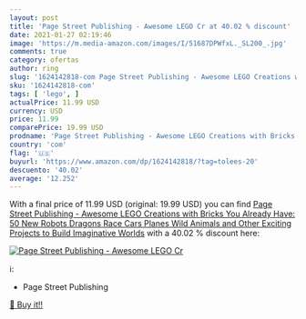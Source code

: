 ```yaml
---
layout: post
title: 'Page Street Publishing - Awesome LEGO Cr at 40.02 % discount'
date: 2021-01-27 02:19:46
image: 'https://m.media-amazon.com/images/I/51687DPWfxL._SL200_.jpg'
comments: true
category: ofertas
author: ring
slug: '1624142818-com Page Street Publishing - Awesome LEGO Creations with...'
sku: '1624142818-com'
tags: [ 'lego', ]
actualPrice: 11.99 USD
currency: USD
price: 11.99
comparePrice: 19.99 USD
prodname: 'Page Street Publishing - Awesome LEGO Creations with Bricks You Already Have: 50 New Robots  Dragons  Race Cars  Planes  Wild Animals and Other Exciting Projects to Build Imaginative Worlds'
country: 'com'
flag: '🇺🇸'
buyurl: 'https://www.amazon.com/dp/1624142818/?tag=tolees-20'
descuento: '40.02'
average: '12.252'
---
```


With a final price of 11.99 USD (original: 19.99 USD) you can find [Page Street Publishing - Awesome LEGO Creations with Bricks You Already Have: 50 New Robots  Dragons  Race Cars  Planes  Wild Animals and Other Exciting Projects to Build Imaginative Worlds](https://www.amazon.com/dp/1624142818/?tag=tolees-20) with a  40.02 % discount here:

[![Page Street Publishing - Awesome LEGO Cr](https://m.media-amazon.com/images/I/51687DPWfxL._SL200_.jpg)](https://www.amazon.com/dp/1624142818/?tag=tolees-20)

ℹ️:

- Page Street Publishing

[🛒 Buy it!!](https://www.amazon.com/dp/1624142818/?tag=tolees-20)
